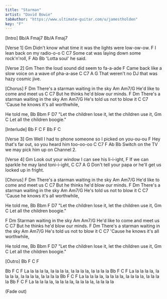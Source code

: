 ```yaml
---
title: "Starman"
artist: "David Bowie"
tabAuthor: "https://www.ultimate-guitar.com/u/jamestholden"
key: "F"
---
```

[Intro]
Bb/A Fmaj7
Bb/A Fmaj7
 
 
[Verse 1]
Gm
Didn't know what time it was the lights were low-ow-ow.
F
 I lean back on my radio-o-o
C                            C7
 Some cat was laying down some rock'n'roll,
                     F  Ab Bb
'Lotta soul' he said.
 
 
[Verse 2]
Gm
 Then the loud sound did seem to fa-a-ade
F
 Came back like a slow voice on a wave of pha-a-ase
C                            C7               A    G
 That weren't no DJ that was hazy cosmic jive.
 
 
[Chorus]
          F       Dm
There's a starman waiting in the sky
     Am               Am7/G
He'd like to come and meet us
       C                   C7
But he thinks he'd blow our minds.
          F       Dm
There's a starman waiting in the sky
     Am             Am7/G
He's told us not to blow it
          C                 C7
'Cause he knows it's all worthwhile,
 
He told me,
Bb          Bbm             F         D7
   "Let the children lose it, let the children use it,
Gm             C
   Let all the children boogie."
 
 
[Interlude]
Bb   F   C   F   Bb   F   C
 
 
[Verse 3]
Gm
  Well I had to phone someone so I picked on you-ou-ou
F
  Hey that's far out, so you heard him too-oo-oo
C                         C7                      F  Ab Bb
  Switch on the TV we may pick him up on Channel 2.
 
 
[Verse 4]
Gm
  Look out your window I can see his li-i-ight,
F
  If we can sparkle he may land toni-i-ight,
C                              C7                        A    G
 Don't tell your papa or he'll get us locked up in fright.
 
 
[Chorus]
          F       Dm
There's a starman waiting in the sky
     Am               Am7/G
He'd like to come and meet us
       C                     C7
But he thinks he'd blow our minds.
          F       Dm
There's a starman waiting in the sky
     Am             Am7/G
He's told us not to blow it
          C                  C7
'Cause he knows it's all worthwhile,
 
He told me,
Bb          Bbm             F         D7
   "Let the children lose it, let the children use it,
Gm             C
   Let all the children boogie."
 
F         Dm
  Starman waiting in the sky
     Am               Am7/G
He'd like to come and meet us
       C                    C7
But he thinks he'd blow our minds.
          F       Dm
There's a starman waiting in the sky
     Am             Am7/G
He's told us not to blow it
          C                   C7
'Cause he knows it's all worthwhile,
 
He told me,
Bb          Bbm             F         D7
   "Let the children lose it, let the children use it,
Gm             C
   Let all the children boogie."
 
 
[Outro]
Bb   F   C   F
 
Bb          F            C            F
La la la la la, la la la la, la la la la, la la la la
Bb          F            C            F
La la la la la, la la la la, la la la la, la la la la
Bb          F            C            F
La la la la la, la la la la, la la la la, la la la la
Bb          F            C            F
La la la la la, la la la la, la la la la, la la la la
 
(Fade out)
